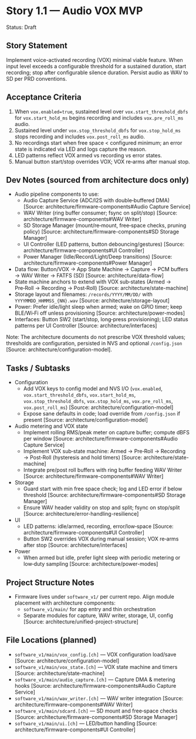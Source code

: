 # Story 1.1 — Audio VOX MVP

Status: Draft

## Story Statement

Implement voice-activated recording (VOX) minimal viable feature. When input level exceeds a configurable threshold for a sustained duration, start recording; stop after configurable silence duration. Persist audio as WAV to SD per PRD conventions.

## Acceptance Criteria

1. When `vox.enabled=true`, sustained level over `vox.start_threshold_dbfs` for `vox.start_hold_ms` begins recording and includes `vox.pre_roll_ms` audio.
2. Sustained level under `vox.stop_threshold_dbfs` for `vox.stop_hold_ms` stops recording and includes `vox.post_roll_ms` audio.
3. No recordings start when free space < configured minimum; an error state is indicated via LED and logs capture the reason.
4. LED patterns reflect VOX armed vs recording vs error states.
5. Manual button start/stop overrides VOX; VOX re‑arms after manual stop.

## Dev Notes (sourced from architecture docs only)

- Audio pipeline components to use:
  - Audio Capture Service (ADC/I2S with double‑buffered DMA) [Source: architecture/firmware-components#Audio Capture Service]
  - WAV Writer (ring buffer consumer; fsync on split/stop) [Source: architecture/firmware-components#WAV Writer]
  - SD Storage Manager (mount/re‑mount, free‑space checks, pruning policy) [Source: architecture/firmware-components#SD Storage Manager]
  - UI Controller (LED patterns, button debouncing/gestures) [Source: architecture/firmware-components#UI Controller]
  - Power Manager (Idle/Record/Light/Deep transitions) [Source: architecture/firmware-components#Power Manager]
- Data flow: Button/VOX → App State Machine → Capture → PCM buffers → WAV Writer → FATFS (SD) [Source: architecture/data-flow]
- State machine anchors to extend with VOX sub‑states (Armed → Pre‑Roll → Recording → Post‑Roll) [Source: architecture/state-machine]
- Storage layout and filenames: `/records/YYYY/MM/DD/` with `YYYYMMDD_HHMMSS_{NN}.wav` [Source: architecture/storage-layout]
- Power: Prefer idle/light sleep when armed; wake on GPIO timer; keep BLE/Wi‑Fi off unless provisioning [Source: architecture/power-modes]
- Interfaces: Button SW2 (start/stop, long‑press provisioning); LED status patterns per UI Controller [Source: architecture/interfaces]

Note: The architecture documents do not prescribe VOX threshold values; thresholds are configuration, persisted in NVS and optional `/config.json` [Source: architecture/configuration-model].

## Tasks / Subtasks

- Configuration
  - Add VOX keys to config model and NVS I/O (`vox.enabled`, `vox.start_threshold_dbfs`, `vox.start_hold_ms`, `vox.stop_threshold_dbfs`, `vox.stop_hold_ms`, `vox.pre_roll_ms`, `vox.post_roll_ms`) [Source: architecture/configuration-model]
  - Expose sane defaults in code; load override from `/config.json` if present [Source: architecture/configuration-model]
- Audio metering and VOX state
  - Implement rolling RMS/peak meter on capture buffer; compute dBFS per window [Source: architecture/firmware-components#Audio Capture Service]
  - Implement VOX sub‑state machine: Armed → Pre‑Roll → Recording → Post‑Roll (hysteresis and hold timers) [Source: architecture/state-machine]
  - Integrate pre/post roll buffers with ring buffer feeding WAV Writer [Source: architecture/firmware-components#WAV Writer]
- Storage
  - Guard start with min free space check; log and LED error if below threshold [Source: architecture/firmware-components#SD Storage Manager]
  - Ensure WAV header validity on stop and split; fsync on stop/split [Source: architecture/error-handling-resilience]
- UI
  - LED patterns: idle/armed, recording, error/low‑space [Source: architecture/firmware-components#UI Controller]
  - Button SW2 overrides VOX during manual session; VOX re‑arms after stop [Source: architecture/interfaces]
- Power
  - When armed but idle, prefer light sleep with periodic metering or low‑duty sampling [Source: architecture/power-modes]

## Project Structure Notes

- Firmware lives under `software_v1/` per current repo. Align module placement with architecture components:
  - `software_v1/main/` for app entry and thin orchestration
  - Separate modules for capture, WAV writer, storage, UI, config [Source: architecture/unified-project-structure]

## File Locations (planned)

- `software_v1/main/vox_config.[ch]` — VOX configuration load/save [Source: architecture/configuration-model]
- `software_v1/main/vox_state.[ch]` — VOX state machine and timers [Source: architecture/state-machine]
- `software_v1/main/audio_capture.[ch]` — Capture DMA & metering hooks [Source: architecture/firmware-components#Audio Capture Service]
- `software_v1/main/wav_writer.[ch]` — WAV writer integration [Source: architecture/firmware-components#WAV Writer]
- `software_v1/main/sdcard.[ch]` — SD mount and free‑space checks [Source: architecture/firmware-components#SD Storage Manager]
- `software_v1/main/ui.[ch]` — LED/button handling [Source: architecture/firmware-components#UI Controller]
